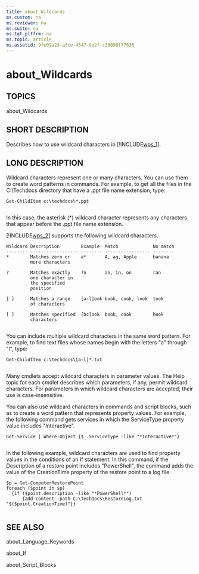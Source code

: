 ```yaml
---
title: about_Wildcards
ms.custom: na
ms.reviewer: na
ms.suite: na
ms.tgt_pltfrm: na
ms.topic: article
ms.assetid: 9fe09a23-afce-4547-9e2f-c38090f77636
---
```

# about_Wildcards
## TOPICS  
 about\_Wildcards  
  
## SHORT DESCRIPTION  
 Describes how to use wildcard characters in [!INCLUDE[wps_1]()].  
  
## LONG DESCRIPTION  
 Wildcard characters represent one or many characters. You can use them to create word patterns in commands. For example, to get all the files in the C:\\Techdocs directory that have a .ppt file name extension, type:  
  
```  
Get-ChildItem c:\techdocs\*.ppt  
  
```  
  
 In this case, the asterisk \(\*\) wildcard character represents any characters that appear before the .ppt file name extension.  
  
 [!INCLUDE[wps_2]()] supports the following wildcard characters.  
  
```  
Wildcard Description        Example  Match             No match  
-------- ------------------ -------- ----------------- --------  
*        Matches zero or    a*       A, ag, Apple      banana  
         more characters  
  
?        Matches exactly    ?n       an, in, on        ran  
         one character in   
         the specified   
         position  
  
[ ]      Matches a range    [a-l]ook book, cook, look  took  
         of characters  
  
[ ]      Matches specified  [bc]ook  book, cook        hook  
         characters  
  
```  
  
 You can include multiple wildcard characters in the same word pattern. For example, to find text files whose names begin with the letters "a" through "l", type:  
  
```  
Get-ChildItem c:\techdocs\[a-l]*.txt  
  
```  
  
 Many cmdlets accept wildcard characters in parameter values. The Help topic for each cmdlet describes which parameters, if any, permit wildcard characters. For parameters in which wildcard characters are accepted, their use is case\-insensitive.  
  
 You can also use wildcard characters in commands and script blocks, such as to create a word pattern that represents property values. For example, the following command gets services in which the ServiceType property value includes "Interactive".  
  
```  
Get-Service | Where-Object {$_.ServiceType -like "*Interactive*"}  
  
```  
  
 In the following example, wildcard characters are used to find property values in the conditions of an If statement. In this command, if the Description of a restore point includes "PowerShell", the command adds the value of the CreationTime property of the restore point to a log file.  
  
```  
$p = Get-ComputerRestorePoint  
foreach ($point in $p)   
  {if ($point.description -like "*PowerShell*")   
      {add-content -path C:\TechDocs\RestoreLog.txt "$($point.CreationTime)"}}  
  
```  
  
## SEE ALSO  
 about\_Language\_Keywords  
  
 about\_If  
  
 about\_Script\_Blocks